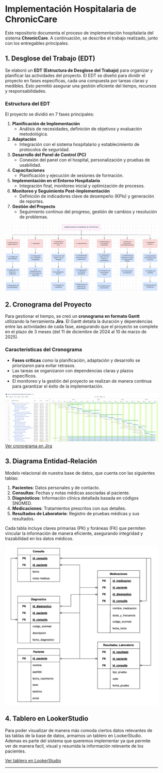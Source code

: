 # Implementación Hospitalaria de ChronicCare

Este repositorio documenta el proceso de implementación hospitalaria del sistema **ChronicCare**. A continuación, se describe el trabajo realizado, junto con los entregables principales.

## 1. Desglose del Trabajo (EDT)

Se elaboró un **EDT (Estructura de Desglose del Trabajo)** para organizar y planificar las actividades del proyecto. El EDT se diseñó para dividir el proyecto en fases específicas, cada una compuesta por tareas claras y medibles. Esto permitió asegurar una gestión eficiente del tiempo, recursos y responsabilidades.

### Estructura del EDT

El proyecto se dividió en 7 fases principales:
1. **Planificación de Implementación**  
   - Análisis de necesidades, definición de objetivos y evaluación metodológica.  
2. **Adaptación**  
   - Integración con el sistema hospitalario y establecimiento de protocolos de seguridad.  
3. **Desarrollo del Panel de Control (PC)**  
   - Conexión del panel con el hospital, personalización y pruebas de usabilidad.  
4. **Capacitaciones**  
   - Planificación y ejecución de sesiones de formación.  
5. **Implementación en el Entorno Hospitalario**  
   - Integración final, monitoreo inicial y optimización de procesos.  
6. **Monitoreo y Seguimiento Post-Implementación**  
   - Definición de indicadores clave de desempeño (KPIs) y generación de reportes.  
7. **Gestión del Proyecto**  
   - Seguimiento continuo del progreso, gestión de cambios y resolución de problemas.  

![Estructura de Desglose del Trabajo (EDT)](imagenes/edt.png)

## 2. Cronograma del Proyecto

Para gestionar el tiempo, se creó un **cronograma en formato Gantt** utilizando la herramienta **Jira**. El Gantt detalla la duración y dependencias entre las actividades de cada fase, asegurando que el proyecto se complete en el plazo de 3 meses (del 11 de diciembre de 2024 al 10 de marzo de 2025).

### Características del Cronograma
- **Fases críticas** como la planificación, adaptación y desarrollo se priorizaron para evitar retrasos.  
- Las tareas se organizaron con dependencias claras y plazos específicos.  
- El monitoreo y la gestión del proyecto se realizan de manera continua para garantizar el éxito de la implementación.  

![Estructura de Desglose del Trabajo (EDT)](imagenes/jira.png)
[Ver cronograma en Jira](https://vaalenmedina.atlassian.net/jira/core/projects/GTM/summary?atlOrigin=eyJpIjoiZTEzNmUyNjM0ODQ0NDFhMmJhZjZiNjMwZDVmNTQ0YTEiLCJwIjoiaiJ9)

## 3. Diagrama Entidad-Relación

Modelo relacional de nuestra base de datos, que cuenta con las siguientes tablas: 
1. **Pacientes**: Datos personales y de contacto.
2. **Consultas**: Fechas y notas médicas asociadas al paciente.
3. **Diagnósticos**: Información clínica detallada basada en códigos SNOMED.
4. **Medicaciones**: Tratamientos prescritos con sus detalles.
5. **Resultados de Laboratorio**: Registro de pruebas médicas y sus resultados.

Cada tabla incluye claves primarias (PK) y foráneas (FK) que permiten vincular la información de manera eficiente, asegurando integridad y trazabilidad en los datos médicos.

![Diagrama Entidad-Relación](imagenes/der.png)

## 4. Tablero en LookerStudio

Para poder visualizar de manera más comoda ciertos datos relevantes de las tablas de la base de datos, armamos un tablero en LookerStudio. Ademas es parte del sistema que queremos implementar ya que permite ver de manera facil, visual y resumida la información relevante de los pacientes.

[Ver tablero en LookerStudio](https://lookerstudio.google.com/s/jjKJdHLj0Pw)

---
